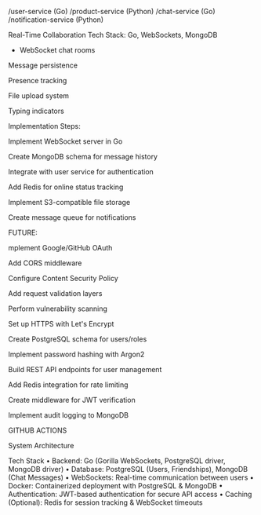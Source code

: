   /user-service (Go)
  /product-service (Python)
  /chat-service (Go)
  /notification-service (Python)

Real-Time Collaboration
Tech Stack: Go, WebSockets, MongoDB

- WebSocket chat rooms

Message persistence

Presence tracking

File upload system

Typing indicators

Implementation Steps:

Implement WebSocket server in Go

Create MongoDB schema for message history

Integrate with user service for authentication

Add Redis for online status tracking

Implement S3-compatible file storage

Create message queue for notifications



FUTURE:

mplement Google/GitHub OAuth

Add CORS middleware

Configure Content Security Policy

Add request validation layers

Perform vulnerability scanning

Set up HTTPS with Let's Encrypt


Create PostgreSQL schema for users/roles

Implement password hashing with Argon2

Build REST API endpoints for user management

Add Redis integration for rate limiting

Create middleware for JWT verification

Implement audit logging to MongoDB


GITHUB ACTIONS



System Architecture

Tech Stack
	•	Backend: Go (Gorilla WebSockets, PostgreSQL driver, MongoDB driver)
	•	Database: PostgreSQL (Users, Friendships), MongoDB (Chat Messages)
	•	WebSockets: Real-time communication between users
	•	Docker: Containerized deployment with PostgreSQL & MongoDB
	•	Authentication: JWT-based authentication for secure API access
	•	Caching (Optional): Redis for session tracking & WebSocket timeouts